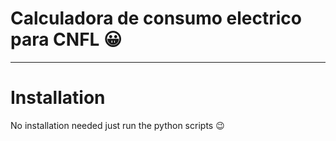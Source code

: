 # Calculadora de consumo electrico para CNFL :grinning:

---

# Installation

No installation needed just run the python scripts :wink:
